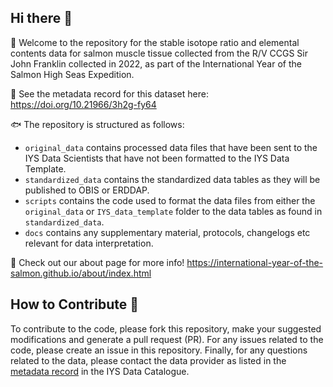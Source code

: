 ## Hi there 👋

🙋 Welcome to the repository for the stable isotope ratio and elemental contents data for salmon muscle tissue collected from the R/V CCGS Sir John Franklin collected in 2022, as part of the International Year of the Salmon High Seas Expedition.

🤖 See the metadata record for this dataset here: https://doi.org/10.21966/3h2g-fy64

🐟 The repository is structured as follows: 
  * `original_data` contains processed data files that have been sent to the IYS Data Scientists that have not been formatted to the IYS Data Template.
  * `standardized_data` contains the standardized data tables as they will be published to OBIS or ERDDAP. 
  * `scripts` contains the code used to format the data files from either the `original_data` or `IYS_data_template` folder to the data tables as found in `standardized_data`.
  * `docs` contains any supplementary material, protocols, changelogs etc relevant for data interpretation.

🦐 Check out our about page for more info! https://international-year-of-the-salmon.github.io/about/index.html

## How to Contribute 🚢 

To contribute to the code, please fork this repository, make your suggested modifications and generate a pull request (PR). For any issues related to the code, please create an issue in this repository. Finally, for any questions related to the data, please contact the data provider as listed in the [metadata record](https://doi.org/10.21966/3h2g-fy64) in the IYS Data Catalogue.
